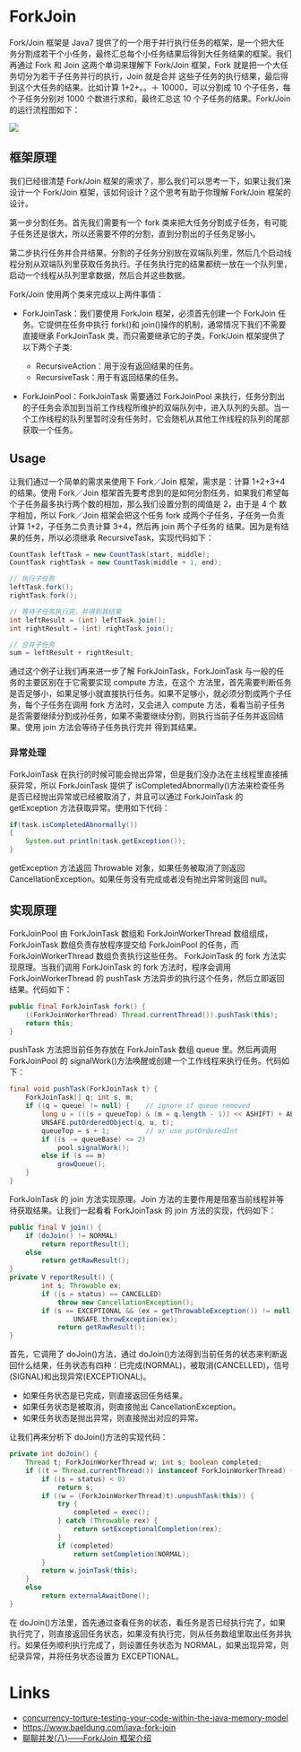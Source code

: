 # ForkJoin

Fork/Join 框架是 Java7 提供了的一个用于并行执行任务的框架，是一个把大任务分割成若干个小任务，最终汇总每个小任务结果后得到大任务结果的框架。我们再通过 Fork 和 Join 这两个单词来理解下 Fork/Join 框架，Fork 就是把一个大任务切分为若干子任务并行的执行，Join 就是合并 这些子任务的执行结果，最后得到这个大任务的结果。比如计算 1+2+。。＋ 10000，可以分割成 10 个子任务，每个子任务分别对 1000 个数进行求和，最终汇总这 10 个子任务的结果。Fork/Join 的运行流程图如下：

![](http://cdn3.infoqstatic.com/statics_s1_20160405-0343u1/resource/articles/fork-join-introduction/zh/resources/21.png)

## 框架原理

我们已经很清楚 Fork/Join 框架的需求了，那么我们可以思考一下，如果让我们来设计一个 Fork/Join 框架，该如何设计？这个思考有助于你理解 Fork/Join 框架的设计。

第一步分割任务。首先我们需要有一个 fork 类来把大任务分割成子任务，有可能子任务还是很大，所以还需要不停的分割，直到分割出的子任务足够小。

第二步执行任务并合并结果。分割的子任务分别放在双端队列里，然后几个启动线程分别从双端队列里获取任务执行。子任务执行完的结果都统一放在一个队列里，启动一个线程从队列里拿数据，然后合并这些数据。

Fork/Join 使用两个类来完成以上两件事情：

- ForkJoinTask：我们要使用 ForkJoin 框架，必须首先创建一个 ForkJoin 任务。它提供在任务中执行 fork()和 join()操作的机制，通常情况下我们不需要直接继承 ForkJoinTask 类，而只需要继承它的子类，Fork/Join 框架提供了以下两个子类:

  - RecursiveAction：用于没有返回结果的任务。
  - RecursiveTask：用于有返回结果的任务。

- ForkJoinPool：ForkJoinTask 需要通过 ForkJoinPool 来执行，任务分割出的子任务会添加到当前工作线程所维护的双端队列中，进入队列的头部。当一个工作线程的队列里暂时没有任务时，它会随机从其他工作线程的队列的尾部获取一个任务。

## Usage

让我们通过一个简单的需求来使用下 Fork／Join 框架，需求是：计算 1+2+3+4 的结果。使用 Fork／Join 框架首先要考虑到的是如何分割任务，如果我们希望每个子任务最多执行两个数的相加，那么我们设置分割的阈值是 2，由于是 4 个 数字相加，所以 Fork／Join 框架会把这个任务 fork 成两个子任务，子任务一负责计算 1+2，子任务二负责计算 3+4，然后再 join 两个子任务的 结果。因为是有结果的任务，所以必须继承 RecursiveTask，实现代码如下：

```java
CountTask leftTask = new CountTask(start, middle);
CountTask rightTask = new CountTask(middle + 1, end);

// 执行子任务
leftTask.fork();
rightTask.fork();

// 等待子任务执行完，并得到其结果
int leftResult = (int) leftTask.join();
int rightResult = (int) rightTask.join();

// 合并子任务
sum = leftResult + rightResult;
```

通过这个例子让我们再来进一步了解 ForkJoinTask，ForkJoinTask 与一般的任务的主要区别在于它需要实现 compute 方法，在这个 方法里，首先需要判断任务是否足够小，如果足够小就直接执行任务。如果不足够小，就必须分割成两个子任务，每个子任务在调用 fork 方法时，又会进入 compute 方法，看看当前子任务是否需要继续分割成孙任务，如果不需要继续分割，则执行当前子任务并返回结果。使用 join 方法会等待子任务执行完并 得到其结果。

### 异常处理

ForkJoinTask 在执行的时候可能会抛出异常，但是我们没办法在主线程里直接捕获异常，所以 ForkJoinTask 提供了 isCompletedAbnormally()方法来检查任务是否已经抛出异常或已经被取消了，并且可以通过 ForkJoinTask 的 getException 方法获取异常。使用如下代码：

```java
if(task.isCompletedAbnormally())
{
    System.out.println(task.getException());
}
```

getException 方法返回 Throwable 对象，如果任务被取消了则返回 CancellationException。如果任务没有完成或者没有抛出异常则返回 null。

## 实现原理

ForkJoinPool 由 ForkJoinTask 数组和 ForkJoinWorkerThread 数组组成，ForkJoinTask 数组负责存放程序提交给 ForkJoinPool 的任务，而 ForkJoinWorkerThread 数组负责执行这些任务。
ForkJoinTask 的 fork 方法实现原理。当我们调用 ForkJoinTask 的 fork 方法时，程序会调用 ForkJoinWorkerThread 的 pushTask 方法异步的执行这个任务，然后立即返回结果。代码如下：

```java
public final ForkJoinTask fork() {
    ((ForkJoinWorkerThread) Thread.currentThread()).pushTask(this);
    return this;
}
```

pushTask 方法把当前任务存放在 ForkJoinTask 数组 queue 里。然后再调用 ForkJoinPool 的 signalWork()方法唤醒或创建一个工作线程来执行任务。代码如下：

```java
final void pushTask(ForkJoinTask t) {
    ForkJoinTask[] q; int s, m;
    if ((q = queue) != null) {    // ignore if queue removed
        long u = (((s = queueTop) & (m = q.length - 1)) << ASHIFT) + ABASE;
        UNSAFE.putOrderedObject(q, u, t);
        queueTop = s + 1;         // or use putOrderedInt
        if ((s -= queueBase) <= 2)
            pool.signalWork();
        else if (s == m)
            growQueue();
    }
}
```

ForkJoinTask 的 join 方法实现原理。Join 方法的主要作用是阻塞当前线程并等待获取结果。让我们一起看看 ForkJoinTask 的 join 方法的实现，代码如下：

```java
public final V join() {
    if (doJoin() != NORMAL)
        return reportResult();
    else
        return getRawResult();
}
private V reportResult() {
        int s; Throwable ex;
        if ((s = status) == CANCELLED)
            throw new CancellationException();
        if (s == EXCEPTIONAL && (ex = getThrowableException()) != null)
                UNSAFE.throwException(ex);
            return getRawResult();
}
```

首先，它调用了 doJoin()方法，通过 doJoin()方法得到当前任务的状态来判断返回什么结果，任务状态有四种：已完成(NORMAL)，被取消(CANCELLED)，信号(SIGNAL)和出现异常(EXCEPTIONAL)。

- 如果任务状态是已完成，则直接返回任务结果。
- 如果任务状态是被取消，则直接抛出 CancellationException。
- 如果任务状态是抛出异常，则直接抛出对应的异常。

让我们再来分析下 doJoin()方法的实现代码：

```java
private int doJoin() {
    Thread t; ForkJoinWorkerThread w; int s; boolean completed;
    if ((t = Thread.currentThread()) instanceof ForkJoinWorkerThread) {
        if ((s = status) < 0)
            return s;
        if ((w = (ForkJoinWorkerThread)t).unpushTask(this)) {
            try {
                completed = exec();
            } catch (Throwable rex) {
                return setExceptionalCompletion(rex);
            }
            if (completed)
                return setCompletion(NORMAL);
        }
        return w.joinTask(this);
    }
    else
        return externalAwaitDone();
}

```

在 doJoin()方法里，首先通过查看任务的状态，看任务是否已经执行完了，如果执行完了，则直接返回任务状态，如果没有执行完，则从任务数组里取出任务并执行。如果任务顺利执行完成了，则设置任务状态为 NORMAL，如果出现异常，则纪录异常，并将任务状态设置为 EXCEPTIONAL。

# Links

- [concurrency-torture-testing-your-code-within-the-java-memory-model](http://zeroturnaround.com/rebellabs/concurrency-torture-testing-your-code-within-the-java-memory-model/)
- https://www.baeldung.com/java-fork-join
- [聊聊并发(八)——Fork/Join 框架介绍](http://www.infoq.com/cn/articles/fork-join-introduction)
